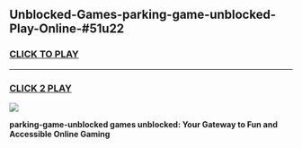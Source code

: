 
## Unblocked-Games-parking-game-unblocked-Play-Online-#51u22
<h3>
<a href="https://premium.freeplayer.one?title=parking-game-unblocked&ref=27F">CLICK TO PLAY</a></h3>
<hr>

<h3>
<a href="https://premium.freeplayer.one?title=parking-game-unblocked&ref=27F">CLICK 2 PLAY</a>
  
</h3>

<a href="https://premium.freeplayer.one?title=parking-game-unblocked&ref=27F"><img src="https://clearcache.store/games.png"></a>


**parking-game-unblocked games unblocked: Your Gateway to Fun and Accessible Online Gaming**
